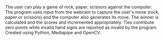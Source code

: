 The user can play a game of rock, paper, scissors against the computer. The program uses input from the webcam to capture the user's move (rock, paper or scissors) and the computer also generates its move. The winner is calculated and the scores and incremented appropriately. Ties contribute zero points while invalid hand signs are reported as invalid by the program.
Created using Python, Mediapipe and OpenCV.

